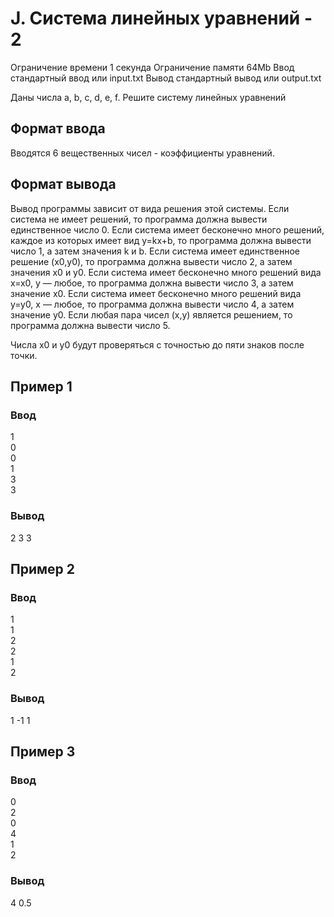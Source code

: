 # J. Система линейных уравнений - 2
Ограничение времени 	1 секунда
Ограничение памяти 	64Mb
Ввод 	стандартный ввод или input.txt
Вывод 	стандартный вывод или output.txt

Даны числа a, b, c, d, e, f. Решите систему линейных уравнений

## Формат ввода
Вводятся 6 вещественных чисел - коэффициенты уравнений.

## Формат вывода
Вывод программы зависит от вида решения этой системы. Если система не имеет решений, то программа должна вывести единственное число 0. Если система имеет бесконечно много решений, каждое из которых имеет вид y=kx+b, то программа должна вывести число 1, а затем значения k и b. Если система имеет единственное решение (x0,y0), то программа должна вывести число 2, а затем значения x0 и y0. Если система имеет бесконечно много решений вида x=x0, y — любое, то программа должна вывести число 3, а затем значение x0. Если система имеет бесконечно много решений вида y=y0, x — любое, то программа должна вывести число 4, а затем значение y0. Если любая пара чисел (x,y) является решением, то программа должна вывести число 5.

Числа x0 и y0 будут проверяться с точностью до пяти знаков после точки.

## Пример 1
### Ввод
1\
0\
0\
1\
3\
3

### Вывод
2 3 3

## Пример 2
### Ввод
1\
1\
2\
2\
1\
2

### Вывод
1 -1 1

## Пример 3
### Ввод
0\
2\
0\
4\
1\
2

### Вывод
4 0.5